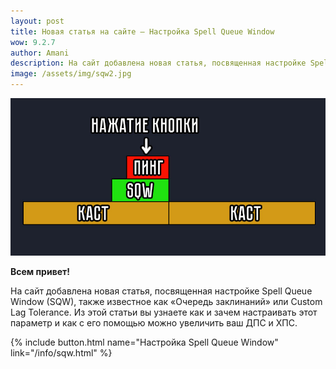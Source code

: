 ```yaml
---
layout: post
title: Новая статья на сайте – Настройка Spell Queue Window
wow: 9.2.7
author: Amani
description: На сайт добавлена новая статья, посвященная настройке Spell Queue Window (SQW), также известное как «Очередь заклинаний» или Custom Lag Tolerance. Из этой статьи вы узнаете как и зачем настраивать этот параметр и как с его помощью можно увеличить ваш ДПС и ХПС.
image: /assets/img/sqw2.jpg
---
```


<p align="center">
    <img src="/assets/img/sqw2.jpg"> 
</p>

**Всем привет!**

На сайт добавлена новая статья, посвященная настройке Spell Queue Window (SQW), также известное как «Очередь заклинаний» или Custom Lag Tolerance. Из этой статьи вы узнаете как и зачем настраивать этот параметр и как с его помощью можно увеличить ваш ДПС и ХПС.

<p></p>

{% include button.html name="Настройка Spell Queue Window" link="/info/sqw.html" %}  

<p></p>
